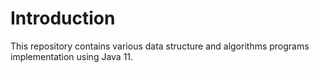 # Introduction
This repository contains various data structure and algorithms programs implementation using Java 11.
